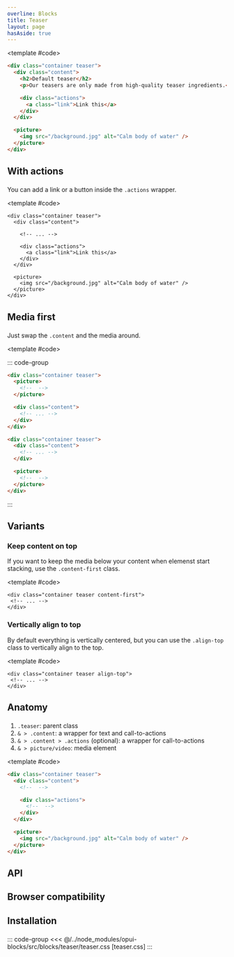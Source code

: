 ```yaml
---
overline: Blocks
title: Teaser
layout: page
hasAside: true
---
```


<script setup>
import Example from "../.vitepress/theme/app/components/Example.vue"
import Baseline from "../.vitepress/theme/app/components/Baseline.vue"
</script>

<div class="container large rich-text">

<Example>
	<template #example>
	<div class="container teaser">
      <div class="content">
        <h2>Default teaser</h2>
        <p>Our teasers are only made from high-quality teaser ingredients.</p>
      </div>
      <picture>
        <img src="/background.jpg" alt="Calm body of water" />
      </picture>
    </div>
  </template>

<template #code>

  ```html
  <div class="container teaser">
    <div class="content">
      <h2>Default teaser</h2>
      <p>Our teasers are only made from high-quality teaser ingredients.</p>

      <div class="actions">
        <a class="link">Link this</a>
      </div>
    </div>

    <picture>
      <img src="/background.jpg" alt="Calm body of water" />
    </picture>
  </div>
  ```
</template>
</Example>

## With actions
You can add a link or a button inside the `.actions` wrapper.

<Example>
	<template #example>
	<div class="container teaser">
      <div class="content">
        <h2>Default teaser</h2>
        <p>Our teasers are only made from high-quality teaser ingredients.</p>
         <div class="actions">
          <a class="link">Link this</a>
        </div>
      </div>
      <picture>
        <img src="/background.jpg" alt="Calm body of water" />
      </picture>
    </div>
  </template>

<template #code>

  ```html{6-8}
  <div class="container teaser">
    <div class="content">

      <!-- ... -->

      <div class="actions">
        <a class="link">Link this</a>
      </div>
    </div>

    <picture>
      <img src="/background.jpg" alt="Calm body of water" />
    </picture>
  </div>
  ```
</template>
</Example>

## Media first
Just swap the `.content` and the media around.

<Example>
	<template #example>
	<div class="container teaser">
      <picture>
        <img src="/background.jpg" alt="Calm body of water" />
      </picture>
      <div class="content">
        <h2>Media first</h2>
        <p>Our teasers are only made from high-quality teaser ingredients.</p>
        <div class="actions">
          <a class="link">Link this</a>
        </div>
      </div>
    </div>
  </template>

<template #code>

::: code-group

  ```html [media first]
  <div class="container teaser">
    <picture>
      <!--  -->
    </picture>

    <div class="content">
      <!-- ... -->
    </div>
  </div>
  ```
  ```html [content first]
  <div class="container teaser">
    <div class="content">
      <!-- ... -->
    </div>

    <picture>
      <!--  -->
    </picture>
  </div>
  ```
:::
</template>
</Example>

## Variants
### Keep content on top

If you want to keep the media below your content when elemenst start stacking, use the `.content-first` class.

<Example>
	<template #example>
	<div class="container small teaser content-first">
      <div class="content">
        <h2>Keep content on top</h2>
        <p>Our teasers are only made from high-quality teaser ingredients.</p>
        <div class="actions">
          <a class="link">Link this</a>
        </div>
      </div>
      <picture>
        <img src="/background.jpg" alt="Calm body of water" />
      </picture>
    </div>
  </template>

<template #code>

  ```html{1}
  <div class="container teaser content-first">
   <!-- ... -->
  </div>
  ```
</template>
</Example>

### Vertically align to top

By default everything is vertically centered, but you can use the `.align-top` class to vertically align to the top.

<Example>
	<template #example>
	<div class="container teaser align-top">
      <div class="content">
        <h2>Align top</h2>
        <p>Our teasers are only made from high-quality teaser ingredients.</p>
        <div class="actions">
          <a class="link">Link this</a>
        </div>
      </div>
      <picture>
        <img src="/background.jpg" alt="Calm body of water" />
      </picture>
    </div>
  </template>

<template #code>

  ```html{1}
  <div class="container teaser align-top">
   <!-- ... -->
  </div>
  ```
</template>
</Example>

## Anatomy
1. `.teaser`: parent class
2. `& > .content`: a wrapper for text and call-to-actions
3. `& > .content > .actions` (optional): a wrapper for call-to-actions
4. `& > picture/video`: media element

<Example>
	<template #example>
	<div class="container teaser anatomy">
      <div class="content">
        <h2>Default teaser</h2>
        <p>Our teasers are only made from high-quality teaser ingredients.</p>
        <div class="actions">
          <a class="link">Link this</a>
        </div>
      </div>
      <picture>
        <img src="/background.jpg" alt="Calm body of water" />
      </picture>
    </div>
  </template>

<template #code>

  ```html
  <div class="container teaser">
    <div class="content">
      <!--  -->

      <div class="actions">
        <!--  -->
      </div>
    </div>

    <picture>
      <img src="/background.jpg" alt="Calm body of water" />
    </picture>
  </div>
  ```
</template>
</Example>

## API
<!--@include: ./teaser-api.md -->

## Browser compatibility

<Baseline :ids="['container-queries']" />


## Installation

::: code-group
<<< @/../node_modules/opui-blocks/src/blocks/teaser/teaser.css [teaser.css]
:::
</div>





<style scoped>
.anatomy {
	outline: var(--_anatomy-border-gray);
	outline-offset: 8px;

	.actions, .content, picture,video,img {
		outline: var(--_anatomy-border-red);
		outline-offset: 2px;
	}
}

:where(h2[id]) {
  margin-block: 2em 1em;
}
</style>
